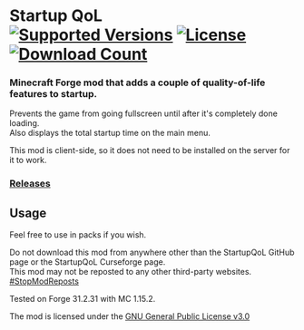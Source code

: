<h1>Startup QoL<br>
  <a href="https://www.curseforge.com/minecraft/mc-mods/startup-qol"><img src="http://cf.way2muchnoise.eu/versions/%20For%20MC%20_startup-qol_all(555-0C8E8E-fff-010101).svg" alt="Supported Versions"></a>
  <a href="https://github.com/PieKing1215/StartupQoL/blob/master/LICENSE"><img src="https://img.shields.io/github/license/PieKing1215/StartupQoL?style=flat&color=0C8E8E" alt="License"></a>
  <a href="https://www.curseforge.com/minecraft/mc-mods/startup-qol"><img src="http://cf.way2muchnoise.eu/full_startup-qol_downloads(E04E14-555-fff-010101-1C1C1C).svg" alt="Download Count"></a>
</h1>

### Minecraft Forge mod that adds a couple of quality-of-life features to startup. 

Prevents the game from going fullscreen until after it's completely done loading.<br>
Also displays the total startup time on the main menu.

This mod is client-side, so it does not need to be installed on the server for it to work.

### [Releases](https://github.com/PieKing1215/StartupQoL/releases)

## Usage

Feel free to use in packs if you wish.

Do not download this mod from anywhere other than the StartupQoL GitHub page or the StartupQoL Curseforge page.<br>
This mod may not be reposted to any other third-party websites.<br>
[#StopModReposts](https://stopmodreposts.org)

Tested on Forge 31.2.31 with MC 1.15.2.

The mod is licensed under the [GNU General Public License v3.0](LICENSE.md)
